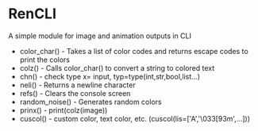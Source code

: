 # RenCLI
A simple module for image and animation outputs in CLI
+ color_char() - Takes a list of color codes and returns escape codes to print the colors
+ colz() - Calls color_char() to convert a string to colored text
+ chn() - check type x= input, typ=type(int,str,bool,list...)
+ neli() - Returns a newline character
+ refs() - Clears the console screen
+ random_noise() - Generates random colors
+ prinx() - print(colz(image))
+ cuscol() - custom color, text color, etc.
  (cuscol(lis=['A','\033[93m',...]))

